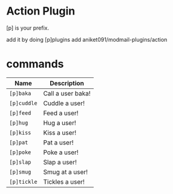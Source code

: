 # Action Plugin

[p] is your prefix.

add it by doing [p]plugins add aniket091/modmail-plugins/action

# commands

| Name        | Description         |
| ------------| ----------------    |
| `[p]baka`   | Call a user baka!   |
| `[p]cuddle` | Cuddle a user!      |
| `[p]feed`   | Feed a user!        |
| `[p]hug`    | Hug a user!         |
| `[p]kiss`   |  Kiss a user!       |
| `[p]pat`    |  Pat a user!        |
| `[p]poke`   |   Poke a user!      |
| `[p]slap`   |   Slap a user!      |
| `[p]smug`   |  Smug at a user!    |
| `[p]tickle` |  Tickles a user!    |
